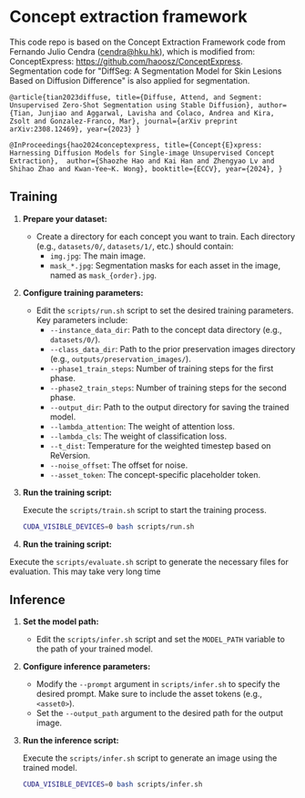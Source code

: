 # Concept extraction framework
This code repo is based on the Concept Extraction Framework code from Fernando Julio Cendra (cendra@hku.hk), which is modified from: ConceptExpress: https://github.com/haoosz/ConceptExpress.
Segmentation code for "DiffSeg: A Segmentation Model for Skin Lesions Based on Diffusion Difference" is also applied for segmentation.

`@article{tian2023diffuse,
 title={Diffuse, Attend, and Segment: Unsupervised Zero-Shot Segmentation using Stable Diffusion},
 author={Tian, Junjiao and Aggarwal, Lavisha and Colaco, Andrea and Kira, Zsolt and Gonzalez-Franco, Mar},
 journal={arXiv preprint arXiv:2308.12469},
 year={2023}
}`

`@InProceedings{hao2024conceptexpress,
    title={Concept{E}xpress: Harnessing Diffusion Models for Single-image Unsupervised Concept Extraction}, 
    author={Shaozhe Hao and Kai Han and Zhengyao Lv and Shihao Zhao and Kwan-Yee~K. Wong},
    booktitle={ECCV},
    year={2024},
}`

## Training

1.  **Prepare your dataset:**

    *   Create a directory for each concept you want to train. Each directory (e.g., `datasets/0/`, `datasets/1/`, etc.) should contain:
        *   `img.jpg`: The main image.
        *   `mask_*.jpg`: Segmentation masks for each asset in the image, named as `mask_{order}.jpg`.

2.  **Configure training parameters:**

    *   Edit the `scripts/run.sh` script to set the desired training parameters. Key parameters include:
        *   `--instance_data_dir`: Path to the concept data directory (e.g., `datasets/0/`).
        *   `--class_data_dir`: Path to the prior preservation images directory (e.g., `outputs/preservation_images/`).
        *   `--phase1_train_steps`: Number of training steps for the first phase.
        *   `--phase2_train_steps`: Number of training steps for the second phase.
        *   `--output_dir`: Path to the output directory for saving the trained model.
        *   `--lambda_attention`: The weight of attention loss.
        *   `--lambda_cls`: The weight of classification loss.
        *   `--t_dist`: Temperature for the weighted timestep based on ReVersion.
        *   `--noise_offset`:  The offset for noise.
        *   `--asset_token`: The concept-specific placeholder token.

3.  **Run the training script:**

    Execute the `scripts/train.sh` script to start the training process.

    ```bash
    CUDA_VISIBLE_DEVICES=0 bash scripts/run.sh
    ```

4.  **Run the training script:**

   Execute the `scripts/evaluate.sh` script to generate the necessary files for evaluation. This may take very long time

## Inference

1.  **Set the model path:**

    *   Edit the `scripts/infer.sh` script and set the `MODEL_PATH` variable to the path of your trained model.

2.  **Configure inference parameters:**

    *   Modify the `--prompt` argument in `scripts/infer.sh` to specify the desired prompt.  Make sure to include the asset tokens (e.g., `<asset0>`).
    *   Set the `--output_path` argument to the desired path for the output image.

3.  **Run the inference script:**

    Execute the `scripts/infer.sh` script to generate an image using the trained model.

    ```bash
    CUDA_VISIBLE_DEVICES=0 bash scripts/infer.sh
    ```

